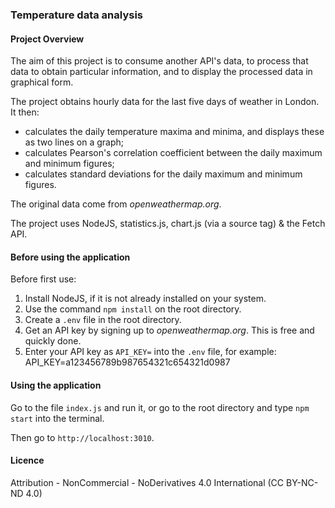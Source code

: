 ### Temperature data analysis

#### Project Overview

The aim of this project is to consume another API's data, to process that data to obtain particular information, and to display the processed data in graphical form.

The project obtains hourly data for the last five days of weather in London. It then:
- calculates the daily temperature maxima and minima, and displays these as two lines on a graph;
- calculates Pearson's correlation coefficient between the daily maximum and minimum figures;
- calculates standard deviations for the daily maximum and minimum figures.

The original data come from *openweathermap.org*.

The project uses NodeJS, statistics.js, chart.js (via a source tag) & the Fetch API.

#### Before using the application

Before first use:
1. Install NodeJS, if it is not already installed on your system.
2. Use the command `npm install` on the root directory.
3. Create a `.env` file in the root directory.
4. Get an API key by signing up to *openweathermap.org*. This is free and quickly done.
5. Enter your API key as `API_KEY=` into the `.env` file, for example: 
&emsp;API_KEY=a123456789b987654321c654321d0987

#### Using the application

Go to the file `index.js` and run it, or go to the root directory and type `npm start` into the terminal. 

Then go to `http://localhost:3010`.

#### Licence
Attribution - NonCommercial - NoDerivatives 4.0 International (CC BY-NC-ND 4.0)
